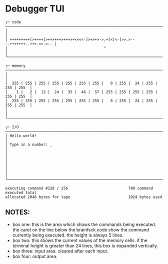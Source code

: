 # Debugger TUI

```
┌─ code ────────────────────────────────────────────────────────────────────────┐
│                                                                               │
│ +++++++++[>++++[>++>+++>+++>+<<<<-]>+>+>->,+[<]<-]>>.>---.+++++++..+++.>>.<-- │
│                                           ^                                   │
└───────────────────────────────────────────────────────────────────────────────┘

┌─ memory ──────────────────────────────────────────────────────────────────────┐
│                                                                               │
│  255 | 255 | 255 | 255 | 255 | 255 | 255 |   0 | 255 |  24 | 255 | 255 | 255  │
│    1 |   2 |  13 |  24 |  35 |  46 |  57 | 255 | 255 | 255 | 255 | 255 | 255  │
│  255 | 255 | 255 | 255 | 255 | 255 | 255 |   0 | 255 |  24 | 255 | 255 | 255  │
│                                                                               │
└───────────────────────────────────────────────────────────────────────────────┘

┌─ I/O ─────────────────────────────────────────────────────────────────────────┐
│ Hello world!                                                                  │
│ Type in a number: _                                                           │
│                                                                               │
│                                                                               │
│                                                                               │
└───────────────────────────────────────────────────────────────────────────────┘

executing command #128 / 256                           789 command executed total
allocated 2048 bytes for tape                          1024 bytes used
```

## NOTES:

- box one: this is the area which shows the commands being executed.
  the caret on the line below the brainfsck code show the command currently
  being executed. the height is always 5 lines.
- box two: this shows the current values of the memory cells. if the terminal
  height is greater than 24 lines, this box is expanded vertically.
- box three: input area. cleared after each input.
- box four: output area.
